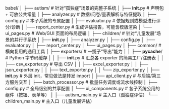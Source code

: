 babel/
│
├── autism/                     # 针对“孤独症”场景的完整子系统
│   ├── __init__.py             # 声明包 + 可放公共常量
│   ├── analyzer.py             # 数据/问卷/量表解析与特征提取
│   ├── config.py               # 本子系统的专属配置
│   ├── evaluator.py            # 依据规则或模型进行评分/诊断
│   ├── report_center.py        # 生成评估报告，可能含模版渲染
│   └── ui_pages.py             # Web/GUI 页面的布局逻辑
│
├── children/                   # 针对“儿童发展”场景的并行子系统
│   ├── __init__.py
│   ├── analyzer.py
│   ├── config.py
│   ├── evaluator.py
│   ├── report_center.py
│   └── ui_pages.py
│
├── common/                     # 横向复用的通用工具
│   ├── exporters/              # 一揽子“导出”能力
│   │     ├── __pycache__/    # Python 字节码缓存
│   │     ├── __init__.py     # 汇总各 exporter 的简易工厂/注册表
│   │     ├── csv_exporter.py # 导出 CSV
│   │     ├── excel_exporter.py
│   │     ├── json_exporter.py
│   │     ├── text_exporter.py
│   │     └── zip_exporter.py
│   ├── __init__.py         # 外层 init，常见做法是转发 import
│   ├── api_client.py           # 与后端/第三方服务交互
│   ├── batch_processor.py      # 批量任务调度或流水线控制
│   ├── config.py               # 全局级别的共享配置
│   └── ui_components.py        # 各子系统公用的组件（按钮、表单等）
│
├── autism_main.py              # 主入口（孤独症评估）
└── children_main.py            # 主入口（儿童发展评估）
